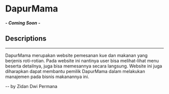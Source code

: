 # DapurMama
##### - _Coming Soon_ -
## Descriptions
---
DapurMama merupakan website pemesanan kue dan makanan yang berjenis roti-rotian. Pada website ini nantinya user bisa melihat-lihat menu beserta detailnya, juga bisa memesannya secara langsung. Website ini juga diharapkan dapat membantu pemilik DapurMama dalam melakukan manajemen pada bisnis makanannya ini.



-- by Zidan Dwi Permana
